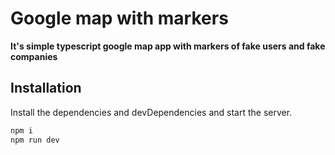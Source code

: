 # Google map with markers

**It's simple typescript google map app with markers of fake users and fake companies**

## Installation

Install the dependencies and devDependencies and start the server.

```sh
npm i
npm run dev
```


